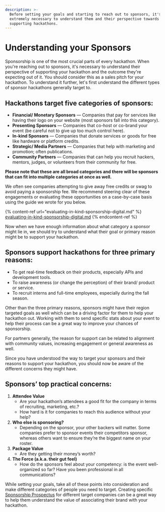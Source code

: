 ```yaml
---
description: >-
  Before setting your goals and starting to reach out to sponsors, it's
  extremely necessary to understand them and their perspective towards
  supporting hackathons.
---
```


# Understanding your Sponsors

Sponsorship is one of the most crucial parts of every hackathon. When you're reaching out to sponsors, it's necessary to understand their perspective of supporting your hackathon and the outcome they're expecting out of it. You should consider this as a sales pitch for your hackathon. To understand it further, let's first understand the different types of sponsor hackathons generally target to.

## Hackathons target five categories of sponsors:

* **Financial/ Monetary Sponsors** — Companies that pay for services like having their logo on your website (most sponsors fall into this category).
* **Presenting Sponsors** — Companies that co-host or co-brand your event (be careful not to give up too much control here).
* **In-kind Sponsors** — Companies that donate services or goods for free like hardware or platform credits.
* **Strategic/ Media Partners** — Companies that help with marketing and promotion; often publications.
* **Community Partners** — Companies that can help you recruit hackers, mentors, judges, or volunteers from their community for free.&#x20;

**Please note that these are all broad categories and there will be sponsors that can fit into multiple categories at once as well.**

We often see companies attempting to give away free credits or swag to avoid paying a sponsorship fee. We recommend steering clear of these engagements or evaluating these opportunities on a case-by-case basis using the guide we wrote for you below.&#x20;

{% content-ref url="evaluating-in-kind-sponsorship-digital.md" %}
[evaluating-in-kind-sponsorship-digital.md](evaluating-in-kind-sponsorship-digital.md)
{% endcontent-ref %}

Now when we have enough information about what category a sponsor might lie in, we should try to understand what their goal or primary reason might be to support your hackathon.

## Sponsors support hackathons for three primary reasons:

* To get real-time feedback on their products, especially APIs and development tools.
* To raise awareness (or change the perception) of their brand/ product or service.
* To recruit interns and full-time employees, especially during the fall season.

Other than the three primary reasons, sponsors might have their region targeted goals as well which can be a driving factor for them to help your hackathon out. Working with them to send specific stats about your event to help their process can be a great way to improve your chances of sponsorship.

For partners generally, the reason for support can be related to alignment with community values, increasing engagement or general awareness as well.

Since you have understood the way to target your sponsors and their reasons to support your hackathon, you should now be aware of the different concerns they might have.

## Sponsors’ top practical concerns:

1. **Attendee Value**
   * Are your hackathon’s attendees a good fit for the company in terms of recruiting, marketing, etc.?
   * How hard is it for companies to reach this audience without your help?
2. **Who else is sponsoring?**
   * Depending on the sponsor, your other backers will matter. Some companies prefer to sponsor events their competitors sponsor, whereas others want to ensure they’re the biggest name on your roster.
3. **Package Value**
   * Are they getting their money’s worth?
4. **The Force (a.k.a. their gut feel)**
   * How do the sponsors feel about your competency: is the event well-organized so far? Have you been professional in all communications?

While setting your goals, take all of these points into consideration and make different categories of people you need to target. Creating specific [Sponsorship Prospectus](../put-together-a-sponsorship-prospectus.md) for different target companies can be a great way to help them understand the value of associating their brand with your hackathon.
